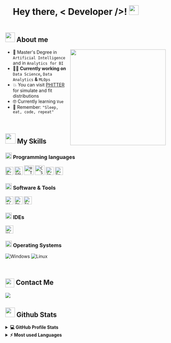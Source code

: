<!--<!--horizontal divider(gradiant)-->
<!--<img src="https://user-images.githubusercontent.com/73097560/115834477-dbab4500-a447-11eb-908a-139a6edaec5c.gif">-->

<!--Greeting-->
<div id="user-content-toc">
  <ul align="left">
    <summary><h1 style="display: inline-block">Hey there, < Developer />! <img src="https://emojis.slackmojis.com/emojis/images/1531849430/4246/blob-sunglasses.gif?1531849430" width="30"/></h1></summary>
  </ul>
</div>
<!--Quick presentation-->
<!--<a href="https://git.io/typing-svg"><img src="https://readme-typing-svg.herokuapp.com?font=Segoe+UI&pause=1000&color=61AFEF97&width=435&lines=Welcome+to+my+Github+Profile!;My+name+is+Carlos+Masmela;I'm+a+Data+Scientist+%F0%9F%91%A8%E2%80%8D%F0%9F%92%BB;I'm+an+AI+Engineer+%F0%9F%A4%96" alt="Typing SVG" /></a>-->

<!--About Me-->

## <picture><img src = "https://github.com/7oSkaaa/7oSkaaa/blob/main/Images/about_me.gif?raw=true" width = 30px></picture> About me

<picture> <img align="right" src="https://user-images.githubusercontent.com/74038190/225813708-98b745f2-7d22-48cf-9150-083f1b00d6c9.gif" width = 300px></picture>

- :school: Master's Degree in `Artificial Intelligence` and in `Analytics for BI`
- :technologist: **Currently working on** `Data Science`**,** `Data Analytics` **&** `MLOps`
- :boom: You can visit [PHITTER](https://phitter.io/) for simulate and fit distributions
- :nerd_face: Currently learning `Vue`
- 💯 Remember: `"Sleep, eat, code, repeat"`

<br>

## <img src = "https://media2.giphy.com/media/QssGEmpkyEOhBCb7e1/giphy.gif?cid=ecf05e47a0n3gi1bfqntqmob8g9aid1oyj2wr3ds3mg700bl&rid=giphy.gif" width = 32px> My Skills

### <picture> <img src = "https://github.com/7oSkaaa/7oSkaaa/blob/main/Images/Programming_Languages.gif?raw=true" width = 20px>  </picture> Programming languages

<code><img height="25" src="https://raw.githubusercontent.com/UjwalKandi/UjwalKandi/changes-to-readme/svg/python-5.svg" alt="Python"></code>
<code><img height="26" src="https://raw.githubusercontent.com/UjwalKandi/UjwalKandi/changes-to-readme/svg/sql.png" alt="SQL"></code>
<code><img height="30" src="https://raw.githubusercontent.com/UjwalKandi/UjwalKandi/changes-to-readme/svg/html-5.svg" alt="HTML"></code>
<code><img height="30" src="https://raw.githubusercontent.com/UjwalKandi/UjwalKandi/changes-to-readme/svg/css-3.svg" alt="CSS"></code>
<code><img height="25" src="https://raw.githubusercontent.com/UjwalKandi/UjwalKandi/changes-to-readme/svg/javascript.svg" alt="JavaScript"></code>
<code><img height="25" src="https://upload.wikimedia.org/wikipedia/commons/thumb/4/4c/Typescript_logo_2020.svg/1024px-Typescript_logo_2020.svg.png" alt="TypeScript"></code>


### <picture> <img src = "https://github.com/7oSkaaa/7oSkaaa/blob/main/Images/Software_Tools.gif?raw=true" width = 20px>  </picture> Software & Tools

<code><img height="25" src="https://raw.githubusercontent.com/UjwalKandi/UjwalKandi/changes-to-readme/svg/git-icon.svg" alt="git"></code>
<code><img height="25" src="https://raw.githubusercontent.com/UjwalKandi/UjwalKandi/changes-to-readme/svg/power-bi-1.svg" alt="Power BI"></code>
<code><img height="25" src="https://raw.githubusercontent.com/UjwalKandi/UjwalKandi/changes-to-readme/svg/tableau-software.svg" alt="Tableau"></code>

### <picture> <img src = "https://github.com/7oSkaaa/7oSkaaa/blob/main/Images/IDEs.gif?raw=true" width = 20px>  </picture> IDEs

<code><img height="25" src="https://raw.githubusercontent.com/UjwalKandi/UjwalKandi/changes-to-readme/svg/visual-studio-code-1.svg" alt="Visual Code Studio"></code>

### <picture> <img src = "https://github.com/7oSkaaa/7oSkaaa/blob/main/Images/OS.gif?raw=true" width = 20px>  </picture> Operating Systems

![Windows](https://img.shields.io/badge/Windows-0078D6?style=for-the-badge&logo=windows&logoColor=white)
![Linux](https://img.shields.io/badge/Linux-FCC624?style=for-the-badge&logo=linux&logoColor=black)

<br>

## <img src="https://emojis.slackmojis.com/emojis/images/1579216111/7550/pikachu_wave.gif?1579216111" align="center" width="28" /> Contact Me
<a href="https://www.linkedin.com/in/carlosmasmela/">
  <img src="https://img.shields.io/badge/linkedin-%230077B5.svg?style=for-the-badge&logo=linkedin&logoColor=white"/>
</a>

## <picture> <img src = "https://github.com/7oSkaaa/7oSkaaa/blob/main/Images/Statistics.gif?raw=true" width = 30px>  </picture> Github Stats

<details> 
  <summary><b>💻 GitHub Profile Stats</b></summary>
  <br/>
  <p align="center">
    <a href="https://github.com/anuraghazra/github-readme-stats"><img alt="Ifeanyi's Github Stats" src="https://github-readme-stats.vercel.app/api?username=candemas97&show_icons=true&count_private=true&theme=tokyonight" height="192px"/></a>
<br/>
  &nbsp;
  </p>
</details>


<details>
  <summary><b>⚡ Most used Languages</b></summary>
  <br/>
    <p align="center">
      <img src="https://github-readme-stats.vercel.app/api/top-langs?username=candemas97&show_icons=true&locale=en&layout=compact&theme=tokyonight" alt="candemas97" height="192px"/>
    </p>
  <br/>

</details>
